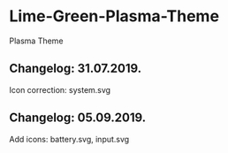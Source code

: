 # Lime-Green-Plasma-Theme
Plasma Theme

Changelog: 31.07.2019.
----------------------

Icon correction: system.svg

Changelog: 05.09.2019.
----------------------

Add icons: battery.svg, input.svg
